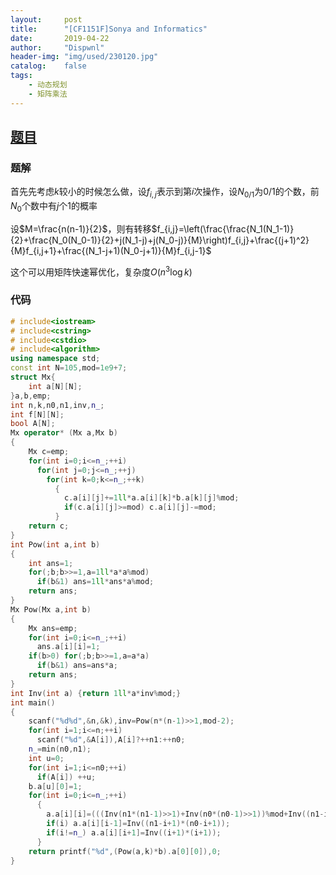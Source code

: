 ```yaml
---
layout:		post
title:		"[CF1151F]Sonya and Informatics"
date:		2019-04-22
author:		"Dispwnl"
header-img:	"img/used/230120.jpg"
catalog:	false
tags:
    - 动态规划
    - 矩阵乘法
---
```


## [题目](<https://www.luogu.org/problemnew/show/CF1151F>)

### 题解

首先先考虑$k$较小的时候怎么做，设$f_{i,j}$表示到第$i$次操作，设$N_{0/1}$为$0/1$的个数，前$N_0$个数中有$j$个$1$的概率

设$M=\frac{n(n-1)}{2}$，则有转移$f_{i,j}=\left(\frac{\frac{N_1(N_1-1)}{2}+\frac{N_0(N_0-1)}{2}+j(N_1-j)+j(N_0-j)}{M}\right)f_{i,j}+\frac{(j+1)^2}{M}f_{i,j+1}+\frac{(N_1-j+1)(N_0-j+1)}{M}f_{i,j-1}$

这个可以用矩阵快速幂优化，复杂度$O(n^3\log k)$

### 代码

```c++
# include<iostream>
# include<cstring>
# include<cstdio>
# include<algorithm>
using namespace std;
const int N=105,mod=1e9+7;
struct Mx{
	int a[N][N];
}a,b,emp;
int n,k,n0,n1,inv,n_;
int f[N][N];
bool A[N];
Mx operator* (Mx a,Mx b)
{
	Mx c=emp;
	for(int i=0;i<=n_;++i)
	  for(int j=0;j<=n_;++j)
	    for(int k=0;k<=n_;++k)
	      {
	      	c.a[i][j]+=1ll*a.a[i][k]*b.a[k][j]%mod;
	      	if(c.a[i][j]>=mod) c.a[i][j]-=mod;
		  }
	return c;
}
int Pow(int a,int b)
{
	int ans=1;
	for(;b;b>>=1,a=1ll*a*a%mod)
	  if(b&1) ans=1ll*ans*a%mod;
	return ans;
}
Mx Pow(Mx a,int b)
{
	Mx ans=emp;
	for(int i=0;i<=n_;++i)
	  ans.a[i][i]=1;
	if(b>0) for(;b;b>>=1,a=a*a)
	  if(b&1) ans=ans*a;
	return ans;
}
int Inv(int a) {return 1ll*a*inv%mod;}
int main()
{
	scanf("%d%d",&n,&k),inv=Pow(n*(n-1)>>1,mod-2);
	for(int i=1;i<=n;++i)
	  scanf("%d",&A[i]),A[i]?++n1:++n0;
	n_=min(n0,n1);
	int u=0;
	for(int i=1;i<=n0;++i)
	  if(A[i]) ++u;
	b.a[u][0]=1;
	for(int i=0;i<=n_;++i)
	  {
	  	a.a[i][i]=(((Inv(n1*(n1-1)>>1)+Inv(n0*(n0-1)>>1))%mod+Inv((n1-i)*i))%mod+Inv(i*(n0-i)))%mod;
	  	if(i) a.a[i][i-1]=Inv((n1-i+1)*(n0-i+1));
	  	if(i!=n_) a.a[i][i+1]=Inv((i+1)*(i+1));
	  }
	return printf("%d",(Pow(a,k)*b).a[0][0]),0;
}
```

